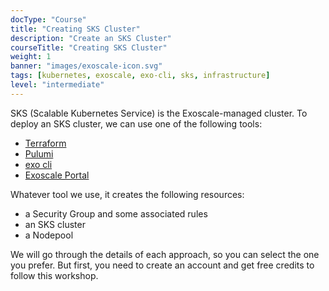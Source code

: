 ```yaml
---
docType: "Course"
title: "Creating SKS Cluster"
description: "Create an SKS Cluster"
courseTitle: "Creating SKS Cluster"
weight: 1
banner: "images/exoscale-icon.svg"
tags: [kubernetes, exoscale, exo-cli, sks, infrastructure]
level: "intermediate"
---
```


SKS (Scalable Kubernetes Service) is the Exoscale-managed cluster. To deploy an SKS cluster, we can use one of the 
following tools:

- [Terraform](https://terraform.com)
- [Pulumi](https://pulumi.com)
- [exo cli](https://github.com/exoscale/cli)
- [Exoscale Portal](https://exoscale.com)

Whatever tool we use, it creates the following resources:

- a Security Group and some associated rules
- an SKS cluster
- a Nodepool

We will go through the details of each approach, so you can select the one you prefer. But first, you need to create an account and get free credits to follow this workshop.
